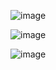 ![image](https://user-images.githubusercontent.com/85304071/145216826-dc30603d-7d78-47fa-a22d-fdbe3ec14424.png)



![image](https://user-images.githubusercontent.com/85304071/145216525-1fe81265-b72e-4047-ba4f-d5ea361abbd5.png)


![image](https://user-images.githubusercontent.com/85304071/145216636-991a8095-2adb-43aa-b12f-0fc78fbddd6c.png)



